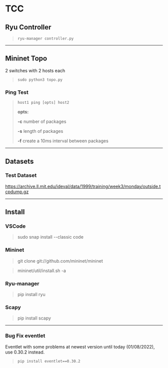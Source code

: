 # **TCC**

## **Ryu Controller**

>`ryu-manager controller.py`

---
## **Mininet Topo**

2 switches with 2 hosts each

>`sudo python3 topo.py`


### **Ping Test**

>`host1 ping [opts] host2`
>
>**opts:**
>
>**-c** number of packages
>
>**-s** length of packages
>
>**-f** create a 10ms interval between packages

---

## Datasets

### Test Dataset

https://archive.ll.mit.edu/ideval/data/1999/training/week3/monday/outside.tcpdump.gz

---

## Install

### VSCode

>sudo snap install --classic code

### Mininet

>git clone git://github.com/mininet/mininet

>mininet/util/install.sh -a

### Ryu-manager

>pip install ryu

### Scapy

>pip install scapy
---

### **Bug Fix eventlet**

Eventlet with some problems at newest version until today (01/08/2022), use 0.30.2 instead.

>`pip install eventlet==0.30.2`
